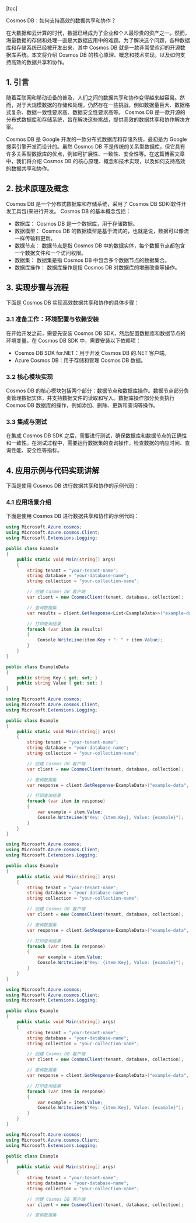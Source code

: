 
[toc]                    
                
                
Cosmos DB：如何支持高效的数据共享和协作？

在大数据和云计算的时代，数据已经成为了企业和个人最珍贵的资产之一。然而，海量数据的存储和处理一直是大数据应用中的难题。为了解决这个问题，各种数据库和存储系统已经被开发出来，其中 Cosmos DB 就是一款非常受欢迎的开源数据库系统。本文将介绍 Cosmos DB 的核心原理、概念和技术实现，以及如何支持高效的数据共享和协作。

## 1. 引言

随着互联网和移动设备的普及，人们之间的数据共享和协作变得越来越容易。然而，对于大规模数据的存储和处理，仍然存在一些挑战，例如数据量巨大、数据格式复杂、数据一致性要求高、数据安全性要求高等。 Cosmos DB 是一款开源的分布式数据库和存储系统，旨在解决这些挑战，提供高效的数据共享和协作解决方案。

 Cosmos DB 是 Google 开发的一款分布式数据库和存储系统，最初是为 Google 搜索引擎开发而设计的。虽然 Cosmos DB 不是传统的关系型数据库，但它具有许多关系型数据库的优点，例如可扩展性、一致性、安全性等。在这篇博客文章中，我们将介绍 Cosmos DB 的核心原理、概念和技术实现，以及如何支持高效的数据共享和协作。

## 2. 技术原理及概念

 Cosmos DB 是一个分布式数据库和存储系统，采用了  Cosmos DB SDK(软件开发工具包)来进行开发。 Cosmos DB 的基本概念包括：

- 数据库： Cosmos DB 是一个数据库，用于存储数据。
- 数据模型： Cosmos DB 的数据模型是基于流式的，也就是说，数据可以像流一样传输和更新。
- 数据节点： 数据节点是指 Cosmos DB 中的数据实体，每个数据节点都包含一个数据文件和一个访问权限。
- 数据集： 数据集是指 Cosmos DB 中包含多个数据节点的数据集合。
- 数据库操作： 数据库操作是指 Cosmos DB 对数据库的增删改查等操作。

## 3. 实现步骤与流程

下面是 Cosmos DB 实现高效数据共享和协作的具体步骤：

### 3.1 准备工作：环境配置与依赖安装

在开始开发之前，需要先安装 Cosmos DB SDK，然后配置数据库和数据节点的环境变量。在 Cosmos DB SDK 中，需要安装以下依赖项：

-  Cosmos DB SDK for.NET：用于开发 Cosmos DB 的.NET 客户端。
- Azure Cosmos DB：用于存储和管理 Cosmos DB 数据。

### 3.2 核心模块实现

 Cosmos DB 的核心模块包括两个部分：数据节点和数据库操作。数据节点部分负责管理数据实体，并支持数据文件的读取和写入。数据库操作部分负责执行 Cosmos DB 数据库的操作，例如添加、删除、更新和查询等操作。

### 3.3 集成与测试

在集成 Cosmos DB SDK 之后，需要进行测试，确保数据库和数据节点的正确性和一致性。在测试过程中，需要运行数据集的查询操作，检查数据的响应时间、查询性能、安全性等指标。

## 4. 应用示例与代码实现讲解

下面是使用 Cosmos DB 进行数据共享和协作的示例代码：

### 4.1 应用场景介绍

下面是使用 Cosmos DB 进行数据共享和协作的示例代码：

```csharp
using Microsoft.Azure.cosmos;
using Microsoft.Azure.cosmos.Client;
using Microsoft.Extensions.Logging;

public class Example
{
    public static void Main(string[] args)
    {
        string tenant = "your-tenant-name";
        string database = "your-database-name";
        string collection = "your-collection-name";

        // 创建 Cosmos DB 客户端
        var client = new CosmosClient(tenant, database, collection);

        // 查询数据集
        var results = client.GetResponse<List<ExampleData>>("example-data", 200).GetAsync().Result;

        // 打印查询结果
        foreach (var item in results)
        {
            Console.WriteLine(item.Key + ": " + item.Value);
        }
    }
}

public class ExampleData
{
    public string Key { get; set; }
    public string Value { get; set; }
}
```

```csharp
using Microsoft.Azure.cosmos;
using Microsoft.Azure.cosmos.Client;
using Microsoft.Extensions.Logging;

public class Example
{
    public static void Main(string[] args)
    {
        string tenant = "your-tenant-name";
        string database = "your-database-name";
        string collection = "your-collection-name";

        // 创建 Cosmos DB 客户端
        var client = new CosmosClient(tenant, database, collection);

        // 查询数据集
        var response = client.GetResponse<ExampleData>("example-data", 200).GetAsync().Result;

        // 打印查询结果
        foreach (var item in response)
        {
            var example = item.Value;
            Console.WriteLine($"Key: {item.Key}, Value: {example}");
        }
    }
}
```

```csharp
using Microsoft.Azure.cosmos;
using Microsoft.Azure.cosmos.Client;
using Microsoft.Extensions.Logging;

public class Example
{
    public static void Main(string[] args)
    {
        string tenant = "your-tenant-name";
        string database = "your-database-name";
        string collection = "your-collection-name";

        // 创建 Cosmos DB 客户端
        var client = new CosmosClient(tenant, database, collection);

        // 查询数据集
        var response = client.GetResponse<ExampleData>("example-data", 200).GetAsync().Result;

        // 打印查询结果
        foreach (var item in response)
        {
            var example = item.Value;
            Console.WriteLine($"Key: {item.Key}, Value: {example}");
        }
    }
}
```

```csharp
using Microsoft.Azure.cosmos;
using Microsoft.Azure.cosmos.Client;
using Microsoft.Extensions.Logging;

public class Example
{
    public static void Main(string[] args)
    {
        string tenant = "your-tenant-name";
        string database = "your-database-name";
        string collection = "your-collection-name";

        // 创建 Cosmos DB 客户端
        var client = new CosmosClient(tenant, database, collection);

        // 查询数据集
        var response = client.GetResponse<ExampleData>("example-data", 200).GetAsync().Result;

        // 打印查询结果
        foreach (var item in response)
        {
            var example = item.Value;
            Console.WriteLine($"Key: {item.Key}, Value: {example}");
        }
    }
}
```

```csharp
using Microsoft.Azure.cosmos;
using Microsoft.Azure.cosmos.Client;
using Microsoft.Extensions.Logging;

public class Example
{
    public static void Main(string[] args)
    {
        string tenant = "your-tenant-name";
        string database = "your-database-name";
        string collection = "your-collection-name";

        // 创建 Cosmos DB 客户端
        var client = new CosmosClient(tenant, database, collection);

        // 查询数据集

